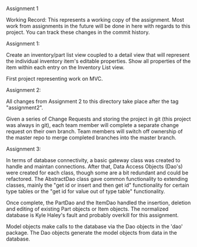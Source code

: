 Assignment 1

Working Record: This represents a working copy of the assignment. Most work from assignments in the future will be done in here with regards to this project. You can track these changes in the commit history.

Assignment 1:

Create an inventory/part list view coupled to a detail view that will represent the individual inventory item's editable properties. Show all properties of the item within each entry on the Inventory List view.

First project representing work on MVC.

Assignment 2: 

All changes from Assignment 2 to this directory take place after the tag "assignment2". 

Given a series of Change Requests and storing the project in git (this project was always in git), each team member will complete a separate change request on their own branch. Team members will switch off ownership of the master repo to merge completed branches into the master branch.

Assignment 3:

In terms of database connectivity, a basic gateway class was created to handle and maintan connections. After that, Data Access Objects (Dao's) were created for each class, though some are a bit redundant and could be refactored. The AbstractDao class gave common functionality to extending classes, mainly the "get id or insert and then get id" functionality for certain type tables or the "get id for value out of type table" functionality.

Once complete, the PartDao and the ItemDao handled the insertion, deletion and editing of existing Part objects or Item objects. The normalized database is Kyle Haley's fault and probably overkill for this assignment.

Model objects make calls to the database via the Dao objects in the 'dao' package. The Dao objects generate the model objects from data in the database.
